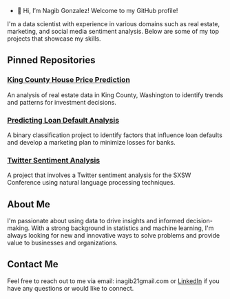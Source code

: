 - 👋 Hi, I’m Nagib Gonzalez! Welcome to my GitHub profile!

I'm a data scientist with experience in various domains such as real estate, marketing, and social media sentiment analysis. Below are some of my top projects that showcase my skills.

## Pinned Repositories

### [King County House Price Prediction](https://github.com/inagib21/King-County-Analysis)

An analysis of real estate data in King County, Washington to identify trends and patterns for investment decisions.

### [Predicting Loan Default Analysis](https://github.com/inagib21/LoanDefault)

A binary classification project to identify factors that influence loan defaults and develop a marketing plan to minimize losses for banks.

### [Twitter Sentiment Analysis](https://github.com/inagib21/TweetSentiment)

A project that involves a Twitter sentiment analysis for the SXSW Conference using natural language processing techniques.

## About Me

I'm passionate about using data to drive insights and informed decision-making. With a strong background in statistics and machine learning, I'm always looking for new and innovative ways to solve problems and provide value to businesses and organizations.

## Contact Me

Feel free to reach out to me via email: inagib21gmail.com or [LinkedIn](https://www.linkedin.com/in/nagibgonzalez/) if you have any questions or would like to connect.


<!---
inagib21/inagib21 is a ✨ special ✨ repository because its `README.md` (this file) appears on your GitHub profile.
You can click the Preview link to take a look at your changes.
--->
